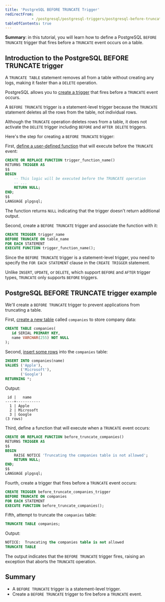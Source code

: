 ```yaml
---
title: 'PostgreSQL BEFORE TRUNCATE Trigger'
redirectFrom: 
            - /postgresql/postgresql-triggers/postgresql-before-truncate-trigger
tableOfContents: true
---
```


**Summary**: in this tutorial, you will learn how to define a PostgreSQL `BEFORE TRUNCATE` trigger that fires before a `TRUNCATE` event occurs on a table.

## Introduction to the PostgreSQL BEFORE TRUNCATE trigger

A `TRUNCATE TABLE` statement removes all from a table without creating any logs, making it faster than a `DELETE` operation.

PostgreSQL allows you to [create a trigger](/postgresql/postgresql-triggers/creating-first-trigger-postgresql) that fires before a `TRUNCATE` event occurs.

A `BEFORE TRUNCATE` trigger is a statement-level trigger because the `TRUNCATE` statement deletes all the rows from the table, not individual rows.

Although the `TRUNCATE` operation deletes rows from a table, it does not activate the `DELETE` trigger including `BEFORE` and `AFTER DELETE` triggers.

Here's the step for creating a `BEFORE TRUNCATE` trigger:

First, [define a user-defined function](/postgresql/postgresql-plpgsql/postgresql-create-function) that will execute before the `TRUNCATE` event:

```sql
CREATE OR REPLACE FUNCTION trigger_function_name()
RETURNS TRIGGER AS
$$
BEGIN
    -- This logic will be executed before the TRUNCATE operation
    -- ...
    RETURN NULL;
END;
$$
LANGUAGE plpgsql;
```

The function returns `NULL` indicating that the trigger doesn't return additional output.

Second, create a `BEFORE TRUNCATE` trigger and associate the function with it:

```sql
CREATE TRIGGER trigger_name
BEFORE TRUNCATE ON table_name
FOR EACH STATEMENT
EXECUTE FUNCTION trigger_function_name();
```

Since the `BEFORE TRUNCATE` trigger is a statement-level trigger, you need to specify the `FOR EACH STATEMENT` clause in the `CREATE TRIGGER` statement.

Unlike `INSERT`, `UPDATE`, or `DELETE`, which support `BEFORE` and `AFTER` trigger types, `TRUNCATE` only supports `BEFORE` triggers.

## PostgreSQL BEFORE TRUNCATE trigger example

We'll create a `BEFORE TRUNCATE` trigger to prevent applications from truncating a table.

First, [create a new table](/postgresql/postgresql-create-table) called `companies` to store company data:

```sql
CREATE TABLE companies(
   id SERIAL PRIMARY KEY,
   name VARCHAR(255) NOT NULL
);
```

Second, [insert some rows](/postgresql/postgresql-insert-multiple-rows) into the `companies` table:

```sql
INSERT INTO companies(name)
VALUES ('Apple'),
       ('Microsoft'),
       ('Google')
RETURNING *;
```

Output:

```
 id |   name
----+-----------
  1 | Apple
  2 | Microsoft
  3 | Google
(3 rows)
```

Third, define a function that will execute when a `TRUNCATE` event occurs:

```sql
CREATE OR REPLACE FUNCTION before_truncate_companies()
RETURNS TRIGGER AS
$$
BEGIN
    RAISE NOTICE 'Truncating the companies table is not allowed';
    RETURN NULL;
END;
$$
LANGUAGE plpgsql;
```

Fourth, create a trigger that fires before a `TRUNCATE` event occurs:

```sql
CREATE TRIGGER before_truncate_companies_trigger
BEFORE TRUNCATE ON companies
FOR EACH STATEMENT
EXECUTE FUNCTION before_truncate_companies();
```

Fifth, attempt to truncate the `companies` table:

```sql
TRUNCATE TABLE companies;
```

Output:

```sql
NOTICE:  Truncating the companies table is not allowed
TRUNCATE TABLE
```

The output indicates that the `BEFORE TRUNCATE` trigger fires, raising an exception that aborts the `TRUNCATE` operation.

## Summary

- A `BEFORE TRUNCATE` trigger is a statement-level trigger.
- Create a `BEFORE TRUNCATE` trigger to fire before a `TRUNCATE` event.

